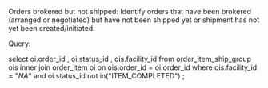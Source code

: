Orders brokered but not shipped:
Identify orders that have been brokered (arranged or negotiated) but have not been shipped yet or shipment has not yet been created/initiated.

Query: 

select oi.order_id , oi.status_id , ois.facility_id from order_item_ship_group ois
inner join order_item oi
on ois.order_id = oi.order_id
where ois.facility_id = "_NA_"
and oi.status_id not in("ITEM_COMPLETED") ;
